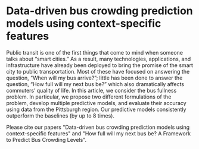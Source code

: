 # Data-driven bus crowding prediction models using context-specific features

Public transit is one of the first things that come to mind when someone talks about “smart cities.” As a result, many technologies, applications, and infrastructure have already been deployed to bring the promise of the smart city to public transportation. Most of these have focused on answering the question, “When will my bus arrive?”; little has been done to answer the question, “How full will my next bus be?” which also dramatically affects commuters’ quality of life. In this article, we consider the bus fullness problem. In particular, we propose two different formulations of the problem, develop multiple predictive models, and evaluate their accuracy using data from the Pittsburgh region. Our predictive models consistently outperform the baselines (by up to 8 times).

Please cite our papers "Data-driven bus crowding prediction models using context-specific features" and "How full will my next bus be? A Framework to Predict Bus Crowding Levels".
